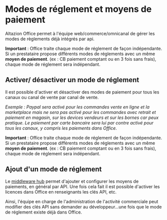 # Modes de réglement et moyens de paiement

Altazion Office permet à l'équipe web/commerce/omnicanal de gérer les modes de règlements déjà intégrés par api. 

**Important** : Office traite chaque mode de réglement de façon indépendante. 
Si un prestataire propose différents modes de réglements avec un même **moyen de paiement**. (ex : CB paiement comptant ou en 3 fois sans frais), chaque mode de réglement sera indépendant.

## Activer/ désactiver un mode de réglement
Il est possible d'activer et désactiver des modes de paiement pour tous les canaux ou canal de vente par canal de vente.

_Exemple : Paypal sera activé pour les commandes vente en ligne et la marketplace mais ne sera pas activé pour les commandes avec retrait et paiement en magasin, sur les devices vendeurs et sur les bornes car peux pratique.
Le paiement par carte bancaire sera lui par contre activé pour tous les canaux, y compris les paiements dans Office._

**Important** : Office traite chaque mode de réglement de façon indépendante. 
Si un prestataire propose différents modes de réglements avec un même **moyen de paiement**. (ex : CB paiement comptant ou en 3 fois sans frais), chaque mode de réglement sera indépendant.

## Ajout d'un mode de réglement
Le [middleware hub](https://aide.altazion.com/fr-fr/guide/architecture.html) permet d'ajouter et configurer les moyens de paiements, en général par API. 
Une fois cela fait il est possible d'activer les licences dans Office en renseignants les clés API, etc. 

Ainsi, l'équipe en charge de l'administration de l'activité commerciale peut modifier des clés API sans demander au développeur...une fois que le mode de réglement existe déjà dans Office.
